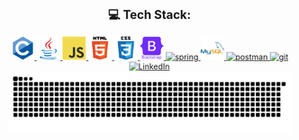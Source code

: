 <div align="center">

## 💻 Tech Stack:
<a target="_blank" href="https://raw.githubusercontent.com/devicons/devicon/master/icons/c/c-original.svg">
    <img src="https://raw.githubusercontent.com/devicons/devicon/master/icons/c/c-original.svg" alt="c" width="42" height="42" />
</a>
<a target="_blank" href="https://raw.githubusercontent.com/devicons/devicon/master/icons/java/java-original.svg">
    <img src="https://raw.githubusercontent.com/devicons/devicon/master/icons/java/java-original.svg" alt="java" width="42" height="42" />
</a>
<a target="_blank" href="https://raw.githubusercontent.com/devicons/devicon/master/icons/javascript/javascript-original.svg">
    <img src="https://raw.githubusercontent.com/devicons/devicon/master/icons/javascript/javascript-original.svg" alt="javascript" width="42" height="42" />
</a>
<a target="_blank" href="https://raw.githubusercontent.com/devicons/devicon/master/icons/html5/html5-original-wordmark.svg">
    <img src="https://raw.githubusercontent.com/devicons/devicon/master/icons/html5/html5-original-wordmark.svg" alt="html5" width="42" height="42" />
</a>
<a target="_blank" href="https://raw.githubusercontent.com/devicons/devicon/master/icons/css3/css3-original-wordmark.svg">
    <img src="https://raw.githubusercontent.com/devicons/devicon/master/icons/css3/css3-original-wordmark.svg" alt="css3" width="42" height="42" />
</a>
<a target="_blank" href="https://raw.githubusercontent.com/devicons/devicon/master/icons/bootstrap/bootstrap-plain-wordmark.svg">
    <img src="https://raw.githubusercontent.com/devicons/devicon/master/icons/bootstrap/bootstrap-plain-wordmark.svg" alt="bootstrap" width="42" height="42" />
</a>
<a target="_blank" href="https://www.vectorlogo.zone/logos/springio/springio-icon.svg">
    <img src="https://www.vectorlogo.zone/logos/springio/springio-icon.svg" alt="spring" width="42" height="42" />
</a>
<a target="_blank" href="https://raw.githubusercontent.com/devicons/devicon/master/icons/mysql/mysql-original-wordmark.svg">
    <img src="https://raw.githubusercontent.com/devicons/devicon/master/icons/mysql/mysql-original-wordmark.svg" alt="mysql" width="42" height="42" />
</a>
<a target="_blank" href="https://www.vectorlogo.zone/logos/getpostman/getpostman-icon.svg">
    <img src="https://www.vectorlogo.zone/logos/getpostman/getpostman-icon.svg" alt="postman" width="42" height="42" />
</a>
<a target="_blank" href="https://www.vectorlogo.zone/logos/git-scm/git-scm-icon.svg">
    <img src="https://www.vectorlogo.zone/logos/git-scm/git-scm-icon.svg" alt="git" width="42" height="42" />
</a>

<a target="_blank" href="https://www.linkedin.com/in/aleksandar-gadzhinski">
    <img src="https://img.shields.io/badge/linkedin-logo?style=for-the-badge&logo=linkedin&logoColor=white&color=%230a77b6" alt="LinkedIn" />
</a>

</div>


<picture>
  <source media="(prefers-color-scheme: dark)" srcset="https://raw.githubusercontent.com/AlexGadjinski/AlexGadjinski/output/github-snake-dark.svg" />
  <source media="(prefers-color-scheme: light)" srcset="https://raw.githubusercontent.com/AlexGadjinski/AlexGadjinski/output/github-snake.svg" />
  <img alt="github-snake" src="https://raw.githubusercontent.com/AlexGadjinski/AlexGadjinski/output/github-snake.svg" />
</picture>

